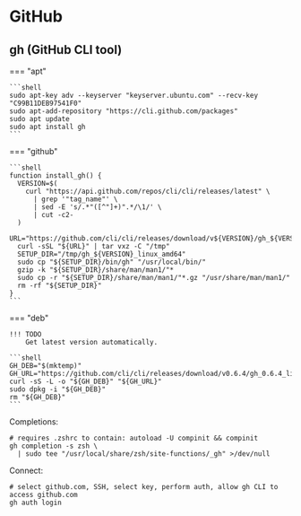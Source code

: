 # GitHub

## gh (GitHub CLI tool)

=== "apt"

    ```shell
    sudo apt-key adv --keyserver "keyserver.ubuntu.com" --recv-key "C99B11DEB97541F0"
    sudo apt-add-repository "https://cli.github.com/packages"
    sudo apt update
    sudo apt install gh
    ```

=== "github"

    ```shell
    function install_gh() {
      VERSION=$(
        curl "https://api.github.com/repos/cli/cli/releases/latest" \
          | grep '"tag_name"' \
          | sed -E 's/.*"([^"]+)".*/\1/' \
          | cut -c2-
      )
      URL="https://github.com/cli/cli/releases/download/v${VERSION}/gh_${VERSION}_linux_amd64.tar.gz"
      curl -sSL "${URL}" | tar vxz -C "/tmp"
      SETUP_DIR="/tmp/gh_${VERSION}_linux_amd64"
      sudo cp "${SETUP_DIR}/bin/gh" "/usr/local/bin/"
      gzip -k "${SETUP_DIR}/share/man/man1/"*
      sudo cp -r "${SETUP_DIR}/share/man/man1/"*.gz "/usr/share/man/man1/"
      rm -rf "${SETUP_DIR}"
    }
    ```

=== "deb"

    !!! TODO
        Get latest version automatically.
    
    ```shell
    GH_DEB="$(mktemp)"
    GH_URL="https://github.com/cli/cli/releases/download/v0.6.4/gh_0.6.4_linux_amd64.deb"
    curl -sS -L -o "${GH_DEB}" "${GH_URL}"
    sudo dpkg -i "${GH_DEB}"
    rm "${GH_DEB}"
    ```

Completions:

```shell
# requires .zshrc to contain: autoload -U compinit && compinit
gh completion -s zsh \
  | sudo tee "/usr/local/share/zsh/site-functions/_gh" >/dev/null
```

Connect:

```shell
# select github.com, SSH, select key, perform auth, allow gh CLI to access github.com
gh auth login
```
